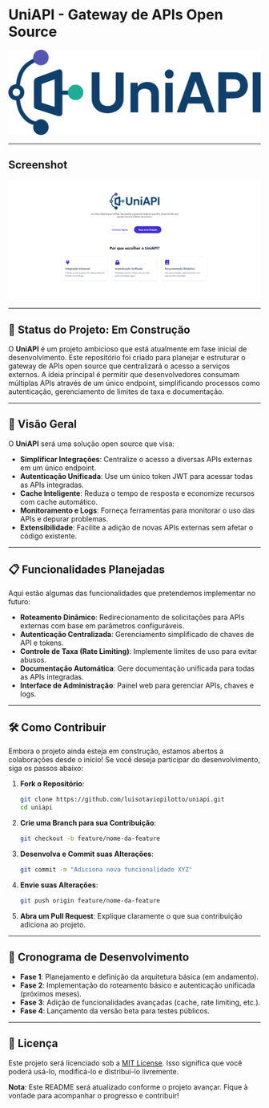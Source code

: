 # UniAPI - Gateway de APIs Open Source

![UniAPI Logo](./src/assets/logo.svg)

---

## Screenshot

![UniAPI Screenshot](./docs/screenshot1.png)

---

## 🚧 Status do Projeto: **Em Construção**

O **UniAPI** é um projeto ambicioso que está atualmente em fase inicial de desenvolvimento. Este repositório foi criado para planejar e estruturar o gateway de APIs open source que centralizará o acesso a serviços externos. A ideia principal é permitir que desenvolvedores consumam múltiplas APIs através de um único endpoint, simplificando processos como autenticação, gerenciamento de limites de taxa e documentação.

---

## 🌟 Visão Geral

O **UniAPI** será uma solução open source que visa:

- **Simplificar Integrações**: Centralize o acesso a diversas APIs externas em um único endpoint.
- **Autenticação Unificada**: Use um único token JWT para acessar todas as APIs integradas.
- **Cache Inteligente**: Reduza o tempo de resposta e economize recursos com cache automático.
- **Monitoramento e Logs**: Forneça ferramentas para monitorar o uso das APIs e depurar problemas.
- **Extensibilidade**: Facilite a adição de novas APIs externas sem afetar o código existente.

---

## 📋 Funcionalidades Planejadas

Aqui estão algumas das funcionalidades que pretendemos implementar no futuro:

- **Roteamento Dinâmico**: Redirecionamento de solicitações para APIs externas com base em parâmetros configuráveis.
- **Autenticação Centralizada**: Gerenciamento simplificado de chaves de API e tokens.
- **Controle de Taxa (Rate Limiting)**: Implemente limites de uso para evitar abusos.
- **Documentação Automática**: Gere documentação unificada para todas as APIs integradas.
- **Interface de Administração**: Painel web para gerenciar APIs, chaves e logs.

---

## 🛠️ Como Contribuir

Embora o projeto ainda esteja em construção, estamos abertos a colaborações desde o início! Se você deseja participar do desenvolvimento, siga os passos abaixo:

1. **Fork o Repositório**:

   ```bash
   git clone https://github.com/luisotaviopilotto/uniapi.git
   cd uniapi
   ```

2. **Crie uma Branch para sua Contribuição**:

   ```bash
   git checkout -b feature/nome-da-feature
   ```

3. **Desenvolva e Commit suas Alterações**:

   ```bash
   git commit -m "Adiciona nova funcionalidade XYZ"
   ```

4. **Envie suas Alterações**:

   ```bash
   git push origin feature/nome-da-feature
   ```

5. **Abra um Pull Request**:
   Explique claramente o que sua contribuição adiciona ao projeto.

---

## 📅 Cronograma de Desenvolvimento

- **Fase 1**: Planejamento e definição da arquitetura básica (em andamento).
- **Fase 2**: Implementação do roteamento básico e autenticação unificada (próximos meses).
- **Fase 3**: Adição de funcionalidades avançadas (cache, rate limiting, etc.).
- **Fase 4**: Lançamento da versão beta para testes públicos.

---

## 📜 Licença

Este projeto será licenciado sob a [MIT License](LICENSE). Isso significa que você poderá usá-lo, modificá-lo e distribuí-lo livremente.

**Nota**: Este README será atualizado conforme o projeto avançar. Fique à vontade para acompanhar o progresso e contribuir!
